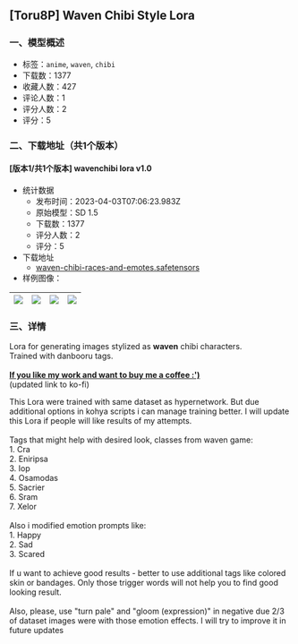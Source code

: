 ## [Toru8P] Waven Chibi Style Lora
### 一、模型概述

- 标签：`anime`, `waven`, `chibi`
- 下载数：1377
- 收藏人数：427
- 评论人数：1
- 评分人数：2
- 评分：5

### 二、下载地址（共1个版本）

#### [版本1/共1个版本] wavenchibi lora v1.0

- 统计数据
  - 发布时间：2023-04-03T07:06:23.983Z
  - 原始模型：SD 1.5
  - 下载数：1377
  - 评分人数：2
  - 评分：5
- 下载地址
  - [waven-chibi-races-and-emotes.safetensors](https://civitai.com/api/download/models/22304)
- 样例图像：

| <img src="https://image.civitai.com/xG1nkqKTMzGDvpLrqFT7WA/d37378aa-01d9-492f-0685-14dce85d9500/width=450/239853.jpeg" /> | <img src="https://image.civitai.com/xG1nkqKTMzGDvpLrqFT7WA/dd2a5409-78ea-4c84-d4ec-ebac7aac2100/width=450/239850.jpeg" /> | <img src="https://image.civitai.com/xG1nkqKTMzGDvpLrqFT7WA/1654da6b-79df-43bb-c03e-6eea3d0dcd00/width=450/239855.jpeg" /> | <img src="https://image.civitai.com/xG1nkqKTMzGDvpLrqFT7WA/80b3104c-e6ca-41c2-b83d-e539b0dc8400/width=450/239854.jpeg" /> |
| ---- | ---- | ---- | ---- |


### 三、详情
<p>Lora for generating images stylized as <strong>waven</strong> chibi characters. <br />Trained with danbooru tags.<br /><br /><a target="_blank" rel="ugc" href="https://ko-fi.com/topru8p"><strong>If you like my work and want to buy me a coffee :')</strong></a><br />(updated link to ko-fi)<br /></p><p>This Lora were trained with same dataset as hypernetwork. But due additional options in kohya scripts i can manage training better. I will update this Lora if people will like results of my attempts. <br /><br />Tags that might help with desired look, classes from waven game:<br />1. Cra<br />2. Eniripsa<br />3. Iop<br />4. Osamodas<br />5. Sacrier<br />6. Sram<br />7. Xelor<br /><br />Also i modified emotion prompts like:<br />1. Happy<br />2. Sad<br />3. Scared<br /><br />If u want to achieve good results - better to use additional tags like colored skin or bandages. Only those trigger words will not help you to find good looking result.<br /><br />Also, please, use "turn pale" and "gloom (expression)" in negative due 2/3 of dataset images were with those emotion effects. I will try to improve it in future updates<br /></p>